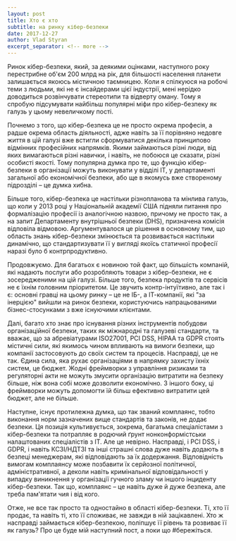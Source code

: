 ```yaml
---
layout: post
title: Хто є хто
subtitle: на ринку кібер-безпеки
date: 2017-12-27
author: Vlad Styran
excerpt_separator: <!-- more -->
---
```


Ринок кібер-безпеки, який, за деякими оцінками, наступного року перестрибне об'єм 200 млрд на рік, для більшості населення планети залишається якоюсь містичною таємницею. Коли я спілкуюся на робочі теми з людьми, які не є інсайдерами цієї індустрії, мені нерідко доводиться розвінчувати стереотипи та відверту оману. Тому я спробую підсумувати найбільш популярні міфи про кібер-безпеку як галузь у цьому невеличкому пості.
<!-- more -->

Почнемо з того, що кібер-безпека це не просто окрема професія, а радше окрема область діяльності, адже навіть за її порівняно недовге життя в цій галузі вже встигли сформуватися декілька принципово відмінних професійних напрямків. Якими займаються різні люди, від яких вимагаються різні навички, і навіть, не побоюся це сказати, різні особисті якості. Тому популярна думка про те, що функцію кібер-безпеки в організації можуть виконувати у відділі ІТ, у департаменті загальної або економічної безпеки, або ще в якомусь вже створеному підрозділі – це думка хибна.

Більше того, кібер-безпека це настільки різнопланова та мінлива галузь, що коли у 2013 році у Національній академії США підняли питання про формалізацію професії із аналогічною назвою, причому не просто так, а на запит Департаменту внутрішньої безпеки (DHS), призначена комісія відповіла відмовою. Аргументувалося це рішення в основному тим, що область знань кібер-безпеки змінюється та розвивається настільки динамічно, що стандартизувати її у вигляді якоїсь статичної професії наразі було б контрпродуктивно.

Продовжуємо. Для багатьох є новиною той факт, що більшість компаній, які надають послуги або розробляють товари з кібер-безпеки, не є зосередженими на цій галузі. Більше того, безпека продуктів та сервісів не є їхнім головним пріоритетом. Це звучить контр-інтуїтивно, але так і є: основні гравці на цьому ринку – це не ІБ-, а ІТ-компанії, які "за інерцією" вийшли на ринок безпеки, користуючись напрацьованими бізнес-стосунками з вже існуючими клієнтами.

Далі, багато хто знає про існування різних інструментів побудови організаційної безпеки, таких як міжнародні та галузеві стандарти, та вважає, що за абревіатурами ISO27001, PCI DSS, HIPAA та GDPR стоять містичні сили, які якимось чином впливають на вимоги безпеки, що компанії застосовують до своїх систем та процесів. Насправді, це не так. Єдина сила, яка рухає організаціями в напрямку захисту їхніх систем, це бюджет. Жодні фреймворки з управління ризиками та регуляторні акти не можуть змусити організацію витратити на безпеку більше, ніж вона собі може дозволити економічно. З іншого боку, ці фреймворки можуть допомогти їй більш ефективно витратити цей бюджет, але не більше.

Наступне, існує протилежна думка, що так званий комплаянс, тобто виконання норм зазначених вище стандартів та законів, не додає безпеки. Ця позиція культивується, зокрема, багатьма спеціалістами з кібер-безпеки та потрапляє в родючий ґрунт нонконформістськи налаштованих спеціалістів з ІТ. Але це невірно. Насправді, і PCI DSS, і GDPR, і навіть КСЗІ/НДТЗІ та інші страшні слова дуже навіть додають в безпеці менеджерам, які відповідають за їх додержання. Відповідність вимогам комплаянсу може позбавити їх серйозної політичної, адміністративної, а деколи навіть кримінальної відповідальності у випадку виникнення у організації гучного зламу чи іншого інциденту кібер-безпеки. Так що, комплаянс – це навіть дуже й дуже безпека, але треба пам'ятати чия і від кого.

Отже, не все так просто та одностайно в області кібер-безпеки. Ті, хто її продає, та навіть ті, хто її споживає, не завжди в ній зацікавлені. Хто ж насправді займається кібер-безпекою, поліпшує її рівень та розвиває її як галузь? Про це буде мій наступний пост, а поки що #бережіться.